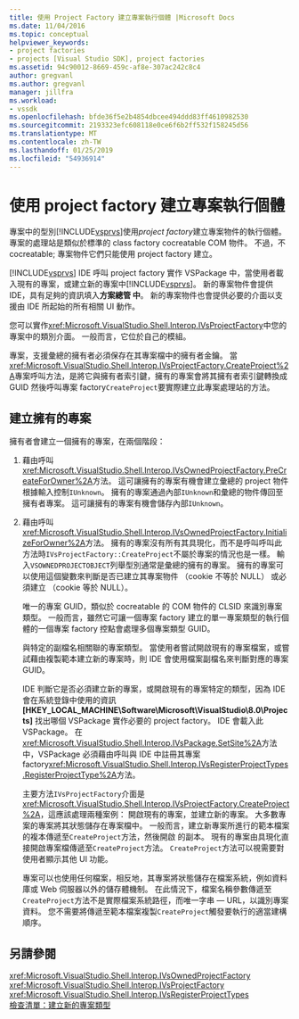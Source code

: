 ```yaml
---
title: 使用 Project Factory 建立專案執行個體 |Microsoft Docs
ms.date: 11/04/2016
ms.topic: conceptual
helpviewer_keywords:
- project factories
- projects [Visual Studio SDK], project factories
ms.assetid: 94c90012-8669-459c-af8e-307ac242c8c4
author: gregvanl
ms.author: gregvanl
manager: jillfra
ms.workload:
- vssdk
ms.openlocfilehash: bfde36f5e2b4854dbcee494ddd83ff4610982530
ms.sourcegitcommit: 2193323efc608118e0ce6f6b2ff532f158245d56
ms.translationtype: MT
ms.contentlocale: zh-TW
ms.lasthandoff: 01/25/2019
ms.locfileid: "54936914"
---
```

# <a name="create-project-instances-by-using-project-factories"></a>使用 project factory 建立專案執行個體
專案中的型別[!INCLUDE[vsprvs](../../code-quality/includes/vsprvs_md.md)]使用*project factory*建立專案物件的執行個體。 專案的處理站是類似於標準的 class factory cocreatable COM 物件。 不過，不 cocreatable; 專案物件它們只能使用 project factory 建立。  
  
 [!INCLUDE[vsprvs](../../code-quality/includes/vsprvs_md.md)] IDE 呼叫 project factory 實作 VSPackage 中，當使用者載入現有的專案，或建立新的專案中[!INCLUDE[vsprvs](../../code-quality/includes/vsprvs_md.md)]。 新的專案物件會提供 IDE，具有足夠的資訊填入**方案總管 中**。 新的專案物件也會提供必要的介面以支援由 IDE 所起始的所有相關 UI 動作。  
  
 您可以實作<xref:Microsoft.VisualStudio.Shell.Interop.IVsProjectFactory>中您的專案中的類別介面。 一般而言，它位於自己的模組。  
  
 專案，支援彙總的擁有者必須保存在其專案檔中的擁有者金鑰。 當<xref:Microsoft.VisualStudio.Shell.Interop.IVsProjectFactory.CreateProject%2A>專案呼叫方法，是將它與擁有者索引鍵，擁有的專案會將其擁有者索引鍵轉換成 GUID 然後呼叫專案 factory`CreateProject`要實際建立此專案處理站的方法。  
  
## <a name="create-an-owned-project"></a>建立擁有的專案  
 擁有者會建立一個擁有的專案，在兩個階段：  
  
1. 藉由呼叫<xref:Microsoft.VisualStudio.Shell.Interop.IVsOwnedProjectFactory.PreCreateForOwner%2A>方法。 這可讓擁有的專案有機會建立彙總的 project 物件根據輸入控制`IUnknown`。 擁有的專案通過內部`IUnknown`和彙總的物件傳回至擁有者專案。 這可讓擁有的專案有機會儲存內部`IUnknown`。  
  
2. 藉由呼叫<xref:Microsoft.VisualStudio.Shell.Interop.IVsOwnedProjectFactory.InitializeForOwner%2A>方法。 擁有的專案沒有所有其具現化，而不是呼叫呼叫此方法時`IVsProjectFactory::CreateProject`不屬於專案的情況也是一樣。 輸入`VSOWNEDPROJECTOBJECT`列舉型別通常是彙總的擁有的專案。 擁有的專案可以使用這個變數來判斷是否已建立其專案物件 （cookie 不等於 NULL） 或必須建立 （cookie 等於 NULL）。  
  
   唯一的專案 GUID，類似於 cocreatable 的 COM 物件的 CLSID 來識別專案類型。 一般而言，雖然它可讓一個專案 factory 建立的單一專案類型的執行個體的一個專案 factory 控點會處理多個專案類型 GUID。  
  
   與特定的副檔名相關聯的專案類型。 當使用者嘗試開啟現有的專案檔案，或嘗試藉由複製範本建立新的專案時，則 IDE 會使用檔案副檔名來判斷對應的專案 GUID。  
  
   IDE 判斷它是否必須建立新的專案，或開啟現有的專案特定的類型，因為 IDE 會在系統登錄中使用的資訊 **[HKEY_LOCAL_MACHINE\Software\Microsoft\VisualStudio\8.0\Projects]** 找出哪個 VSPackage 實作必要的 project factory。 IDE 會載入此 VSPackage。 在 <xref:Microsoft.VisualStudio.Shell.Interop.IVsPackage.SetSite%2A>方法中，VSPackage 必須藉由呼叫與 IDE 中註冊其專案 factory<xref:Microsoft.VisualStudio.Shell.Interop.IVsRegisterProjectTypes.RegisterProjectType%2A>方法。  
  
   主要方法`IVsProjectFactory`介面是<xref:Microsoft.VisualStudio.Shell.Interop.IVsProjectFactory.CreateProject%2A>，這應該處理兩種案例： 開啟現有的專案，並建立新的專案。 大多數專案的專案將其狀態儲存在專案檔中。 一般而言，建立新專案所進行的範本檔案的複本傳遞至`CreateProject`方法，然後開啟 的副本。 現有的專案由具現化直接開啟專案檔傳遞至`CreateProject`方法。 `CreateProject`方法可以視需要對使用者顯示其他 UI 功能。  
  
   專案可以也使用任何檔案，相反地，其專案將狀態儲存在檔案系統，例如資料庫或 Web 伺服器以外的儲存體機制。 在此情況下，檔案名稱參數傳遞至`CreateProject`方法不是實際檔案系統路徑，而唯一字串 — URL，以識別專案資料。 您不需要將傳遞至範本檔案複製`CreateProject`觸發要執行的適當建構順序。  
  
## <a name="see-also"></a>另請參閱  
 <xref:Microsoft.VisualStudio.Shell.Interop.IVsOwnedProjectFactory>   
 <xref:Microsoft.VisualStudio.Shell.Interop.IVsProjectFactory>   
 <xref:Microsoft.VisualStudio.Shell.Interop.IVsRegisterProjectTypes>   
 [檢查清單：建立新的專案類型](../../extensibility/internals/checklist-creating-new-project-types.md)